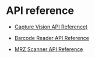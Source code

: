 # API reference

- [Capture Vision API Reference)](https://pub.dev/documentation/dynamsoft_capture_vision_flutter/latest/)

- [Barcode Reader API Reference](https://pub.dev/documentation/dynamsoft_barcode_reader_bundle_flutter/latest/)

- [MRZ Scanner API Reference](https://pub.dev/documentation/dynamsoft_mrz_scanner_bundle_flutter/latest/)